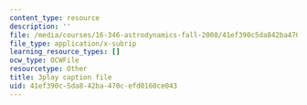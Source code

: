 ```yaml
---
content_type: resource
description: ''
file: /media/courses/16-346-astrodynamics-fall-2008/41ef390c5da842ba470cefd0160ce043_SJI-SAs1Rnk.srt
file_type: application/x-subrip
learning_resource_types: []
ocw_type: OCWFile
resourcetype: Other
title: 3play caption file
uid: 41ef390c-5da8-42ba-470c-efd0160ce043
---
```

